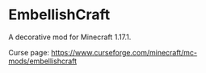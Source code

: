 # EmbellishCraft

A decorative mod for Minecraft 1.17.1.

Curse page: https://www.curseforge.com/minecraft/mc-mods/embellishcraft

